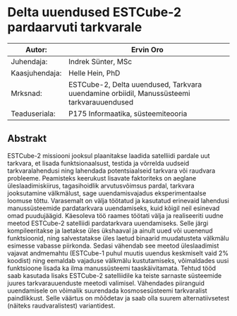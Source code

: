 # Delta uuendused ESTCube-2 pardaarvuti tarkvarale

| Autor:         | Ervin Oro  
|---|---  
| Juhendaja:     | Indrek Sünter, MSc  
| Kaasjuhendaja: | Helle Hein, PhD  
| Mrksnad:       | ESTCube-2, Delta uuendused, Tarkvara uuendamine orbiidil, Manussüsteemi tarkvarauuendused  
| Teaduseriala:  | P175 Informaatika, süsteemiteooria  


## Abstrakt
ESTCube-2 missiooni jooksul plaanitakse laadida satelliidi pardale uut tarkvara, et lisada funktsionaalsust, testida ja võrrelda uudseid tarkvaralahendusi ning lahendada potentsiaalseid tarkvara või raudvara probleeme. Peamisteks keerukust lisavate faktoriteks on aeglane üleslaadimiskiirus, tagasihoidlik arvutusvõimsus pardal, tarkvara jooksutamine välkmälust, sage uuendamisvajadus eksperimentaalse loomuse tõttu. Varasemalt on välja töötatud ja kasutatud erinevaid lahendusi manussüsteemide pardatarkvara uuendamiseks, kuid kõigil neil esinevad omad puudujäägid. Käesoleva töö raames töötati välja ja realiseeriti uudne meetod ESTCube-2 satelliidi pardatarkvara uuendamiseks. Selle järgi kompileeritakse ja laetakse üles ükshaaval ja ainult uued või uuenenud funktsioonid, ning salvestatakse üles laetud binaarid muudatusteta välkmälu esimesse vabasse piirkonda. Sedasi vähendab see meetod üleslaadimist vajavat andmemahtu (ESTCube-1 puhul muutis uuendus keskmiselt vaid $2\%$ koodist) ning eemaldab vajaduse välkmälu kustutamiseks, võimaldades uusi funktsioone lisada ka ilma manussüsteemi taaskäivitamata. Tehtud tööd saab kasutada lisaks ESTCube-2 satelliidile ka teiste sarnaste süsteemide juures tarkvarauuenduste meetodi valimisel. Vähendades piiranguid uuendamisele on võimalik suurendada kosmosesüsteemi tarkvaralist paindlikkust. Selle väärtus on mõõdetav ja saab olla suurem alternatiivsetest (näiteks raudvaralistest) variantidest.
